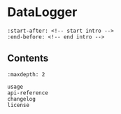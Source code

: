 # DataLogger

```{include} ../README.md
:start-after: <!-- start intro -->
:end-before: <!-- end intro -->
```

## Contents

```{toctree}
:maxdepth: 2

usage
api-reference
changelog
license
```
